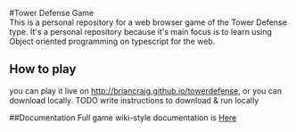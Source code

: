 #Tower Defense Game  
This is a personal repository for a web browser game of the Tower Defense type. It's a personal
repository because it's main focus is to learn using Object oriented programming on typescript
for the web.

## How to play
you can play it live on http://briancraig.github.io/towerdefense, or you can download locally.
TODO write instructions to download & run locally

##Documentation
Full game wiki-style documentation is [Here](../blob/master/DOC.md)